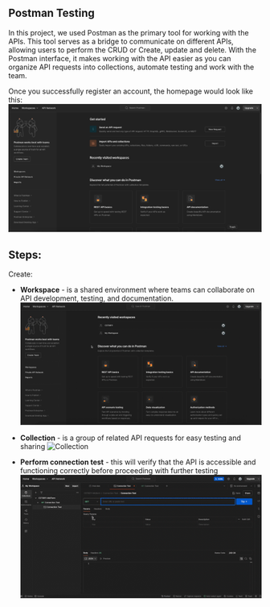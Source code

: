 Postman Testing
---
In this project, we used Postman as the primary tool for working with the APIs. This tool serves as a bridge to communicate on different APIs, allowing users to perform the CRUD or Create, update and delete. With the Postman interface, it makes working with the API easier as you can organize API requests into collections, automate testing and work with the team.


Once you successfully register an account, the homepage would look like this:
![Hompage](images/1-homepage.png)


Steps:
---
Create:
- **Workspace** - is a shared environment where teams can collaborate on API development, testing, and documentation.
![Workspace](images/workspace.gif)

- **Collection** - is a group of related API requests for easy testing and sharing
![Collection](images/collection.gif)

- **Perform connection test** - this will verify that the API is accessible and functioning correctly before proceeding with further testing
![Collection](images/Connection-Test.gif)


